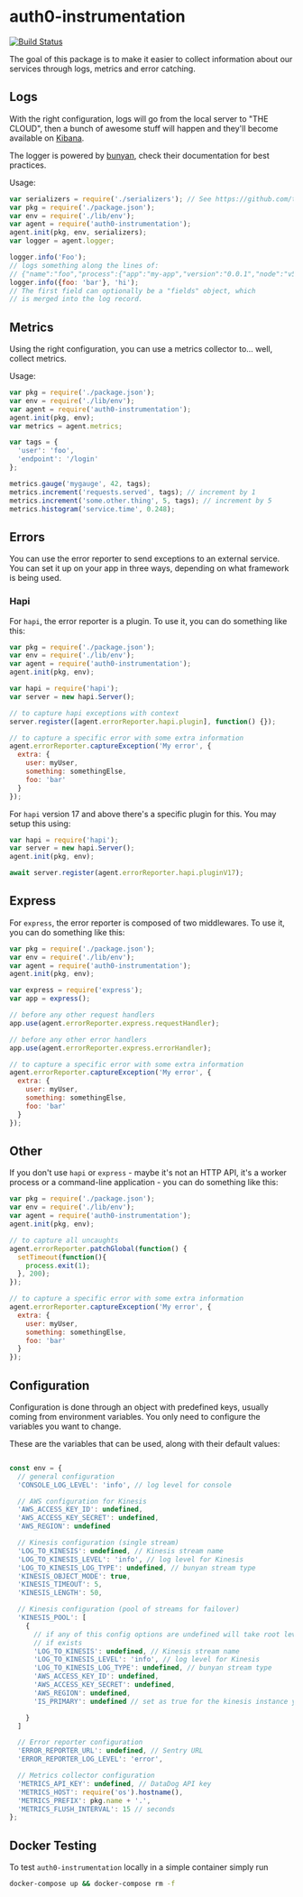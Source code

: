 # auth0-instrumentation

[![Build Status](https://travis-ci.org/auth0/auth0-instrumentation.svg?branch=master)](https://travis-ci.org/auth0/auth0-instrumentation)

The goal of this package is to make it easier to collect information about our services through logs, metrics and error catching.

## Logs

With the right configuration, logs will go from the local server to "THE CLOUD", then a bunch of awesome stuff will happen and they'll become available on [Kibana](https://www.elastic.co/products/kibana).

The logger is powered by [bunyan](https://github.com/trentm/node-bunyan), check their documentation for best practices.

Usage:

```js
var serializers = require('./serializers'); // See https://github.com/trentm/node-bunyan#serializers
var pkg = require('./package.json');
var env = require('./lib/env');
var agent = require('auth0-instrumentation');
agent.init(pkg, env, serializers);
var logger = agent.logger;

logger.info('Foo');
// logs something along the lines of:
// {"name":"foo","process":{"app":"my-app","version":"0.0.1","node":"v5.7.1"},"hostname":"dirceu-auth0.local","pid":24102,"level":30,"msg":"Foo","time":"2016-03-22T19:39:21.609Z","v":0}
logger.info({foo: 'bar'}, 'hi');
// The first field can optionally be a "fields" object, which
// is merged into the log record.
```

## Metrics

Using the right configuration, you can use a metrics collector to... well, collect metrics.

Usage:

```js
var pkg = require('./package.json');
var env = require('./lib/env');
var agent = require('auth0-instrumentation');
agent.init(pkg, env);
var metrics = agent.metrics;

var tags = {
  'user': 'foo',
  'endpoint': '/login'
};

metrics.gauge('mygauge', 42, tags);
metrics.increment('requests.served', tags); // increment by 1
metrics.increment('some.other.thing', 5, tags); // increment by 5
metrics.histogram('service.time', 0.248);
```

## Errors

You can use the error reporter to send exceptions to an external service. You can set it up on your app in three ways, depending on what framework is being used.

### Hapi

For `hapi`, the error reporter is a plugin. To use it, you can do something like this:

```js
var pkg = require('./package.json');
var env = require('./lib/env');
var agent = require('auth0-instrumentation');
agent.init(pkg, env);

var hapi = require('hapi');
var server = new hapi.Server();

// to capture hapi exceptions with context
server.register([agent.errorReporter.hapi.plugin], function() {});

// to capture a specific error with some extra information
agent.errorReporter.captureException('My error', {
  extra: {
    user: myUser,
    something: somethingElse,
    foo: 'bar'
  }
});
```

For `hapi` version 17 and above there's a specific plugin for this. You may setup this using:

```js
var hapi = require('hapi');
var server = new hapi.Server();
agent.init(pkg, env);

await server.register(agent.errorReporter.hapi.pluginV17);
```


## Express

For `express`, the error reporter is composed of two middlewares. To use it, you can do something like this:

```js
var pkg = require('./package.json');
var env = require('./lib/env');
var agent = require('auth0-instrumentation');
agent.init(pkg, env);

var express = require('express');
var app = express();

// before any other request handlers
app.use(agent.errorReporter.express.requestHandler);

// before any other error handlers
app.use(agent.errorReporter.express.errorHandler);

// to capture a specific error with some extra information
agent.errorReporter.captureException('My error', {
  extra: {
    user: myUser,
    something: somethingElse,
    foo: 'bar'
  }
});
```

## Other

If you don't use `hapi` or `express` - maybe it's not an HTTP API, it's a worker process or a command-line application - you can do something like this:

```js
var pkg = require('./package.json');
var env = require('./lib/env');
var agent = require('auth0-instrumentation');
agent.init(pkg, env);

// to capture all uncaughts
agent.errorReporter.patchGlobal(function() {
  setTimeout(function(){
    process.exit(1);
  }, 200);
});

// to capture a specific error with some extra information
agent.errorReporter.captureException('My error', {
  extra: {
    user: myUser,
    something: somethingElse,
    foo: 'bar'
  }
});
```

## Configuration

Configuration is done through an object with predefined keys, usually coming from environment variables. You only need to configure the variables you want to change.

These are the variables that can be used, along with their default values:

```js

const env = {
  // general configuration
  'CONSOLE_LOG_LEVEL': 'info', // log level for console

  // AWS configuration for Kinesis
  'AWS_ACCESS_KEY_ID': undefined,
  'AWS_ACCESS_KEY_SECRET': undefined,
  'AWS_REGION': undefined

  // Kinesis configuration (single stream)
  'LOG_TO_KINESIS': undefined, // Kinesis stream name
  'LOG_TO_KINESIS_LEVEL': 'info', // log level for Kinesis
  'LOG_TO_KINESIS_LOG_TYPE': undefined, // bunyan stream type
  'KINESIS_OBJECT_MODE': true,
  'KINESIS_TIMEOUT': 5,
  'KINESIS_LENGTH': 50,

  // Kinesis configuration (pool of streams for failover)
  'KINESIS_POOL': [
    {
      // if any of this config options are undefined will take root level,
      // if exists
      'LOG_TO_KINESIS': undefined, // Kinesis stream name
      'LOG_TO_KINESIS_LEVEL': 'info', // log level for Kinesis
      'LOG_TO_KINESIS_LOG_TYPE': undefined, // bunyan stream type
      'AWS_ACCESS_KEY_ID': undefined,
      'AWS_ACCESS_KEY_SECRET': undefined,
      'AWS_REGION': undefined,
      'IS_PRIMARY': undefined // set as true for the kinesis instance you want to work as primary

    }
  ]

  // Error reporter configuration
  'ERROR_REPORTER_URL': undefined, // Sentry URL
  'ERROR_REPORTER_LOG_LEVEL': 'error',

  // Metrics collector configuration
  'METRICS_API_KEY': undefined, // DataDog API key
  'METRICS_HOST': require('os').hostname(),
  'METRICS_PREFIX': pkg.name + '.',
  'METRICS_FLUSH_INTERVAL': 15 // seconds
};
```

## Docker Testing
To test `auth0-instrumentation` locally in a simple container simply run
```sh
docker-compose up && docker-compose rm -f
```
